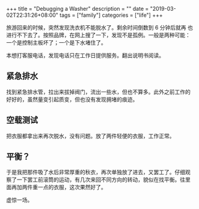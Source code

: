 +++
title = "Debugging a Washer"
description = ""
date = "2019-03-02T22:31:26+08:00"
tags = ["family"]
categories = ["life"]
+++

旅游回来的时候，突然发现洗衣机不能脱水了。剩余时间倒数到 6 分钟后就再
也进行不下去了。按照品牌，在网上搜了一下，发现不是孤例。一般是两种可能：
一个是控制主板坏了；一个是下水堵住了。

本想打客服电话，发现电话只在工作日提供服务。翻出说明书阅读。

## 紧急排水

找到紧急排水管，拉出来拔掉阀门，流出一些水，但也不算多。此外之前工作的
好好的，虽然量变引起质变，但也没有发现拥堵的痕迹。

## 空载测试

把衣服都拿出来再次脱水，没有问题。放了两件轻便的衣服，工作正常。

## 平衡？

于是我把那件吸了水后非常厚重的秋衣，再次单独放了进去，又罢工了。仔细观
察了一下罢工前滚筒的运动，有几次来回不同方向的转动，貌似在找平衡。往里
面再加两件重一点的衣服，这次果然好了。

虚惊一场。
